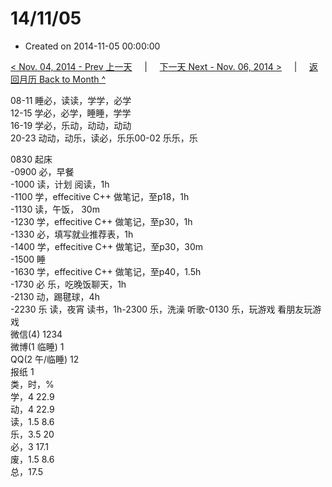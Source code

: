 # 14/11/05

* Created on 2014-11-05 00:00:00

[&lt; Nov. 04, 2014 - Prev 上一天](d04.md)     \|     [下一天 Next - Nov. 06, 2014 &gt;](d06.md)     \|     [返回月历 Back to Month ^](index.md)

08-11 睡必，读读，学学，必学  
12-15 学必，必学，睡睡，学学  
16-19 学必，乐动，动动，动动  
20-23 动动，动乐，读必，乐乐00-02 乐乐，乐  
  
0830 起床  
-0900 必，早餐  
-1000 读，计划 阅读，1h  
-1100 学，effecitive C++ 做笔记，至p18，1h  
-1130 读，午饭， 30m  
-1230 学，effecitive C++ 做笔记，至p30，1h  
-1330 必，填写就业推荐表，1h  
-1400 学，effecitive C++ 做笔记，至p30，30m  
-1500 睡  
-1630 学，effecitive C++ 做笔记，至p40，1.5h  
-1730 必 乐，吃晚饭聊天，1h  
-2130 动，踢毽球，4h  
-2230 乐 读，夜宵 读书，1h-2300 乐，洗澡 听歌-0130 乐，玩游戏 看朋友玩游戏  
微信\(4\) 1234  
微博\(1 临睡\) 1  
QQ\(2 午/临睡\) 12  
报纸 1  
类，时，%  
学，4 22.9  
动，4 22.9  
读，1.5 8.6  
乐，3.5 20  
必，3 17.1  
废，1.5 8.6  
总，17.5

